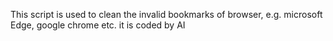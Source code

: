 This script is used to clean the invalid bookmarks of browser, e.g. microsoft Edge, google chrome etc. 
it is coded by AI
